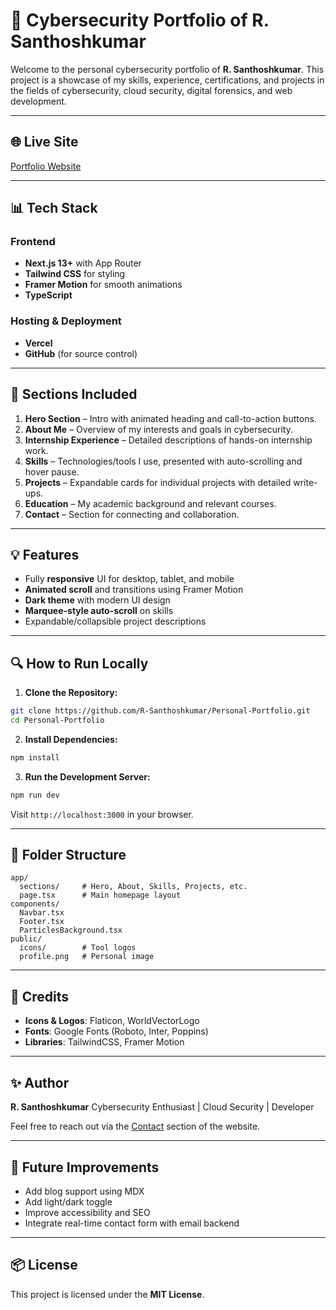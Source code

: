 # 🔧 Cybersecurity Portfolio of R. Santhoshkumar

Welcome to the personal cybersecurity portfolio of **R. Santhoshkumar**. This project is a showcase of my skills, experience, certifications, and projects in the fields of cybersecurity, cloud security, digital forensics, and web development.

---

## 🌐 Live Site

[Portfolio Website](https://r-santhoshkumar.vercel.app/)

---

## 📊 Tech Stack

### Frontend

* **Next.js 13+** with App Router
* **Tailwind CSS** for styling
* **Framer Motion** for smooth animations
* **TypeScript**

### Hosting & Deployment

* **Vercel**
* **GitHub** (for source control)

---

## 📅 Sections Included

1. **Hero Section** – Intro with animated heading and call-to-action buttons.
2. **About Me** – Overview of my interests and goals in cybersecurity.
3. **Internship Experience** – Detailed descriptions of hands-on internship work.
4. **Skills** – Technologies/tools I use, presented with auto-scrolling and hover pause.
5. **Projects** – Expandable cards for individual projects with detailed write-ups.
6. **Education** – My academic background and relevant courses.
7. **Contact** – Section for connecting and collaboration.

---

## 💡 Features

* Fully **responsive** UI for desktop, tablet, and mobile
* **Animated scroll** and transitions using Framer Motion
* **Dark theme** with modern UI design
* **Marquee-style auto-scroll** on skills
* Expandable/collapsible project descriptions

---

## 🔍 How to Run Locally

1. **Clone the Repository:**

```bash
git clone https://github.com/R-Santhoshkumar/Personal-Portfolio.git
cd Personal-Portfolio
```

2. **Install Dependencies:**

```bash
npm install
```

3. **Run the Development Server:**

```bash
npm run dev
```

Visit `http://localhost:3000` in your browser.

---

## 📄 Folder Structure

```
app/
  sections/     # Hero, About, Skills, Projects, etc.
  page.tsx      # Main homepage layout
components/
  Navbar.tsx
  Footer.tsx
  ParticlesBackground.tsx
public/
  icons/        # Tool logos
  profile.png   # Personal image
```

---

## 🌟 Credits

* **Icons & Logos**: Flaticon, WorldVectorLogo
* **Fonts**: Google Fonts (Roboto, Inter, Poppins)
* **Libraries**: TailwindCSS, Framer Motion

---

## ✨ Author

**R. Santhoshkumar**
Cybersecurity Enthusiast | Cloud Security | Developer

Feel free to reach out via the [Contact](#contact) section of the website.

---

## 🚀 Future Improvements

* Add blog support using MDX
* Add light/dark toggle
* Improve accessibility and SEO
* Integrate real-time contact form with email backend

---

## 📦 License

This project is licensed under the **MIT License**.
